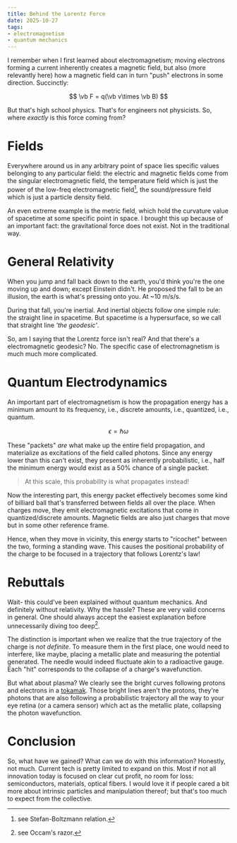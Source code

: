 ```yaml
---
title: Behind the Lorentz Force
date: 2025-10-27
tags:
- electromagnetism
- quantum mechanics
---
```


I remember when I first learned about electromagnetism; moving electrons
forming a current inherently creates a magnetic field, but also (more
relevantly here) how a magnetic field can in turn "push" electrons in some
direction. Succinctly:

$$
\vb F = q(\vb v\times \vb B)
$$

But that's high school physics. That's for engineers not physicists. So, where
_exactly_ is this force coming from?

# Fields

Everywhere around us in any arbitrary point of space lies specific values
belonging to any particular field: the electric and magnetic fields come from
the singular electromagnetic field, the temperature field which is just the
power of the low-freq electromagnetic field[^1], the sound/pressure field which
is just a particle density field.

[^1]: see Stefan-Boltzmann relation.

An even extreme example is the metric field, which hold the curvature value of
spacetime at some specific point in space. I brought this up because of an
important fact: the gravitational force does not exist. Not in the traditional
way.

# General Relativity

When you jump and fall back down to the earth, you'd think you're the one
moving up and down; except Einstein didn't. He proposed the fall to be an
illusion, the earth is what's pressing onto you. At ~10 m/s/s.

During that fall, you're inertial. And inertial objects follow one simple rule:
the straight line in spacetime. But spacetime is a hypersurface, so we call
that straight line _'the geodesic'_.

So, am I saying that the Lorentz force isn't real? And that there's a
electromagnetic geodesic? No. The specific case of electromagnetism is much
much more complicated.

# Quantum Electrodynamics

An important part of electromagnetism is how the propagation energy has a
minimum amount to its frequency, i.e., discrete amounts, i.e., quantized, i.e.,
quantum.

$$
\epsilon=\hbar\omega
$$

These "packets" _are_ what make up the entire field
propagation, and materialize as excitations of the field called photons. Since
any energy lower than this can't exist, they present as inherently
probabilistic, i.e., half the minimum energy would exist as a 50% chance of a
single packet.

> At this scale, this probability is what propagates instead!

Now the interesting part, this energy packet effectively becomes some kind of
billiard ball that's transferred between fields all over the place. When
charges move, they emit electromagnetic excitations that come in
quantized/discrete amounts. Magnetic fields are also just charges that move but
in some other reference frame.

Hence, when they move in vicinity, this energy starts to "ricochet" between the
two, forming a standing wave. This causes the positional probability of the
charge to be focused in a trajectory that follows Lorentz's law!

# Rebuttals

Wait- this could've been explained without quantum mechanics. And definitely
without relativity. Why the hassle? These are very valid concerns in general.
One should always accept the easiest explanation before unnecessarily diving
too deep[^2].

[^2]: see Occam's razor.

The distinction is important when we realize that the true trajectory of the
charge is _not definite_. To measure them in the first place, one would need to
interfere, like maybe, placing a metallic plate and measuring the potential
generated. The needle would indeed fluctuate akin to a radioactive gauge. Each
"hit" corresponds to the collapse of a charge's wavefunction.

But what about plasma? We clearly see the bright curves following protons and
electrons in a [tokamak](https://en.wikipedia.org/wiki/Tokamak). Those bright
lines aren't the protons, they're photons that are also following a
probabilistic trajectory all the way to your eye retina (or a camera sensor)
which act as the metallic plate, collapsing the photon wavefunction.

# Conclusion

So, what have we gained? What can we do with this information? Honestly, not
much. Current tech is pretty limited to expand on this. Most if not all
innovation today is focused on clear cut profit, no room for loss:
semiconductors, materials, optical fibers. I would love it if people cared
a bit more about intrinsic particles and manipulation thereof; but that's too
much to expect from the collective.
